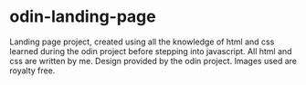# odin-landing-page
Landing page project, created using all the knowledge of html and css learned during the odin project before stepping into javascript.
All html and css are written by me.
Design provided by the odin project.
Images used  are royalty free.